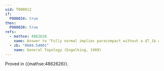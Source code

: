 ```yaml
---
uid: T000012
if:
  P000034: true
then:
  P000030: true
refs:
  - mathse: 4862626
    name: Answer to "Fully normal implies paracompact without a $T_1$ assumption?"
  - zb: "0684.54001"
    name: General Topology (Engelking, 1989)
---
```


Proved in {{mathse:4862626}}.
